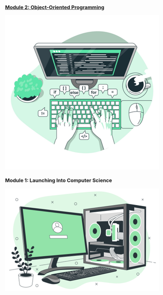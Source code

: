 ### [Module 2: Object-Oriented Programming](https://github.com/patzsantos/e-portfolio-uoeo/edit/master/index_1.md#module-2-object-oriented-programming)
<img src="images/module2.jpeg?raw=true"/>

### Module 1: Launching Into Computer Science
<img src="images/module1.jpeg?raw=true"/>
